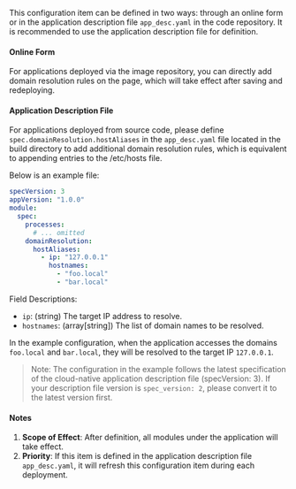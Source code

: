 This configuration item can be defined in two ways: through an online form or in the application description file `app_desc.yaml` in the code repository. It is recommended to use the application description file for definition.

#### Online Form

For applications deployed via the image repository, you can directly add domain resolution rules on the page, which will take effect after saving and redeploying.

#### Application Description File

For applications deployed from source code, please define `spec.domainResolution.hostAliases` in the `app_desc.yaml` file located in the build directory to add additional domain resolution rules, which is equivalent to appending entries to the /etc/hosts file.

Below is an example file:
```yaml
specVersion: 3
appVersion: "1.0.0"
module:
  spec:
    processes:
      # ... omitted
    domainResolution:
      hostAliases:
        - ip: "127.0.0.1"
          hostnames:
            - "foo.local"
            - "bar.local"
```

Field Descriptions:
- `ip`: (string) The target IP address to resolve.
- `hostnames`: (array[string]) The list of domain names to be resolved.

In the example configuration, when the application accesses the domains `foo.local` and `bar.local`, they will be resolved to the target IP `127.0.0.1`.

> Note: The configuration in the example follows the latest specification of the cloud-native application description file (specVersion: 3). If your description file version is `spec_version: 2`, please convert it to the latest version first.

#### Notes

1. **Scope of Effect**: After definition, all modules under the application will take effect.
2. **Priority**: If this item is defined in the application description file `app_desc.yaml`, it will refresh this configuration item during each deployment.
